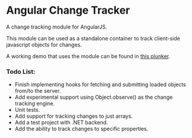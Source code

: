 Angular Change Tracker
====================

A change tracking module for AngularJS.

This module can be used as a standalone container to track client-side javascript objects for changes.

A working demo that uses the module can be found in [this plunker](http://plnkr.co/edit/YjvD9gb5iUvVVZC41g6s).

### Todo List:
* Finish implementing hooks for fetching and submitting loaded objects from/to the server.
* Add experimental support using Object.observe() as the change tracking engine.
* Unit tests.
* Add support for tracking changes to just arrays.
* Add a test project with .NET backend.
* Add the ability to track changes to specific properties.
